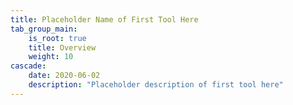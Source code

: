 ```yaml
---
title: Placeholder Name of First Tool Here
tab_group_main:
    is_root: true
    title: Overview
    weight: 10
cascade:
    date: 2020-06-02
    description: "Placeholder description of first tool here"
---
```


